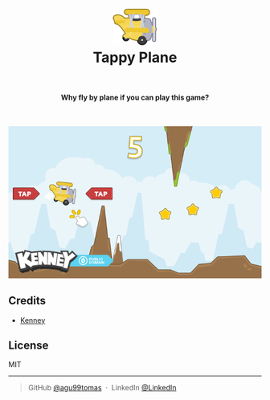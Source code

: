 
<h1 align="center">
    <br>
    <img src="resources\planeYellow1.png" alt="Tappy Plane Logo">
  <br>
  Tappy Plane
  <br>
  <br>
</h1>

<h4 align="center">Why fly by plane if you can play this game?</h4>
<br>  

![screenshot](sample.png)

## Credits

- [Kenney](www.kenney.nl)

## License

MIT

---

> GitHub [@agu99tomas](https://github.com/agu99tomas) &nbsp;&middot;&nbsp;
> LinkedIn [@LinkedIn](https://linkedin.com/in/tomás-agú-427632209)
